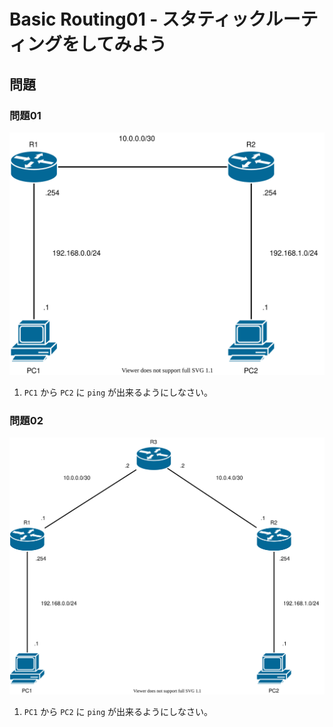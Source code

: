 # Basic Routing01 - スタティックルーティングをしてみよう

## 問題

### 問題01

![](fig/basic_static_route01.drawio.svg)

1. `PC1` から `PC2` に `ping` が出来るようにしなさい。

### 問題02

![](fig/basic_static_route02.drawio.svg)

1. `PC1` から `PC2` に `ping` が出来るようにしなさい。